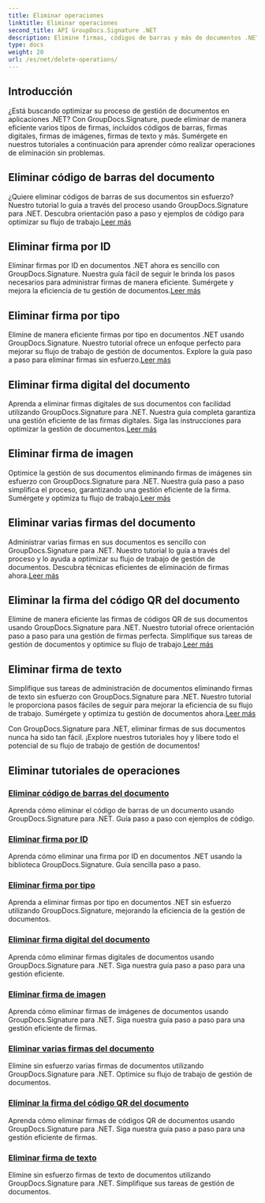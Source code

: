 ```yaml
---
title: Eliminar operaciones
linktitle: Eliminar operaciones
second_title: API GroupDocs.Signature .NET
description: Elimine firmas, códigos de barras y más de documentos .NET con GroupDocs.Signature. ¡Explore tutoriales para una gestión eficiente de documentos ahora!
type: docs
weight: 20
url: /es/net/delete-operations/
---
```

## Introducción

¿Está buscando optimizar su proceso de gestión de documentos en aplicaciones .NET? Con GroupDocs.Signature, puede eliminar de manera eficiente varios tipos de firmas, incluidos códigos de barras, firmas digitales, firmas de imágenes, firmas de texto y más. Sumérgete en nuestros tutoriales a continuación para aprender cómo realizar operaciones de eliminación sin problemas.

## Eliminar código de barras del documento
 ¿Quiere eliminar códigos de barras de sus documentos sin esfuerzo? Nuestro tutorial lo guía a través del proceso usando GroupDocs.Signature para .NET. Descubra orientación paso a paso y ejemplos de código para optimizar su flujo de trabajo.[Leer más](./delete-barcode/)

## Eliminar firma por ID
 Eliminar firmas por ID en documentos .NET ahora es sencillo con GroupDocs.Signature. Nuestra guía fácil de seguir le brinda los pasos necesarios para administrar firmas de manera eficiente. Sumérgete y mejora la eficiencia de tu gestión de documentos.[Leer más](./delete-signature-by-id/)

## Eliminar firma por tipo
Elimine de manera eficiente firmas por tipo en documentos .NET usando GroupDocs.Signature. Nuestro tutorial ofrece un enfoque perfecto para mejorar su flujo de trabajo de gestión de documentos. Explore la guía paso a paso para eliminar firmas sin esfuerzo.[Leer más](./delete-signature-by-type/)

## Eliminar firma digital del documento
 Aprenda a eliminar firmas digitales de sus documentos con facilidad utilizando GroupDocs.Signature para .NET. Nuestra guía completa garantiza una gestión eficiente de las firmas digitales. Siga las instrucciones para optimizar la gestión de documentos.[Leer más](./delete-digital-signature/)

## Eliminar firma de imagen
 Optimice la gestión de sus documentos eliminando firmas de imágenes sin esfuerzo con GroupDocs.Signature para .NET. Nuestra guía paso a paso simplifica el proceso, garantizando una gestión eficiente de la firma. Sumérgete y optimiza tu flujo de trabajo.[Leer más](./delete-image-signature/)

## Eliminar varias firmas del documento
Administrar varias firmas en sus documentos es sencillo con GroupDocs.Signature para .NET. Nuestro tutorial lo guía a través del proceso y lo ayuda a optimizar su flujo de trabajo de gestión de documentos. Descubra técnicas eficientes de eliminación de firmas ahora.[Leer más](./delete-multiple-signatures/)

## Eliminar la firma del código QR del documento
 Elimine de manera eficiente las firmas de códigos QR de sus documentos usando GroupDocs.Signature para .NET. Nuestro tutorial ofrece orientación paso a paso para una gestión de firmas perfecta. Simplifique sus tareas de gestión de documentos y optimice su flujo de trabajo.[Leer más](./delete-qr-code-signature/)

## Eliminar firma de texto
 Simplifique sus tareas de administración de documentos eliminando firmas de texto sin esfuerzo con GroupDocs.Signature para .NET. Nuestro tutorial le proporciona pasos fáciles de seguir para mejorar la eficiencia de su flujo de trabajo. Sumérgete y optimiza tu gestión de documentos ahora.[Leer más](./delete-text-signature/)

Con GroupDocs.Signature para .NET, eliminar firmas de sus documentos nunca ha sido tan fácil. ¡Explore nuestros tutoriales hoy y libere todo el potencial de su flujo de trabajo de gestión de documentos!
## Eliminar tutoriales de operaciones
### [Eliminar código de barras del documento](./delete-barcode/)
Aprenda cómo eliminar el código de barras de un documento usando GroupDocs.Signature para .NET. Guía paso a paso con ejemplos de código.
### [Eliminar firma por ID](./delete-signature-by-id/)
Aprenda cómo eliminar una firma por ID en documentos .NET usando la biblioteca GroupDocs.Signature. Guía sencilla paso a paso.
### [Eliminar firma por tipo](./delete-signature-by-type/)
Aprenda a eliminar firmas por tipo en documentos .NET sin esfuerzo utilizando GroupDocs.Signature, mejorando la eficiencia de la gestión de documentos.
### [Eliminar firma digital del documento](./delete-digital-signature/)
Aprenda cómo eliminar firmas digitales de documentos usando GroupDocs.Signature para .NET. Siga nuestra guía paso a paso para una gestión eficiente.
### [Eliminar firma de imagen](./delete-image-signature/)
Aprenda cómo eliminar firmas de imágenes de documentos usando GroupDocs.Signature para .NET. Siga nuestra guía paso a paso para una gestión eficiente de firmas.
### [Eliminar varias firmas del documento](./delete-multiple-signatures/)
Elimine sin esfuerzo varias firmas de documentos utilizando GroupDocs.Signature para .NET. Optimice su flujo de trabajo de gestión de documentos.
### [Eliminar la firma del código QR del documento](./delete-qr-code-signature/)
Aprenda cómo eliminar firmas de códigos QR de documentos usando GroupDocs.Signature para .NET. Siga nuestra guía paso a paso para una gestión eficiente de firmas.
### [Eliminar firma de texto](./delete-text-signature/)
Elimine sin esfuerzo firmas de texto de documentos utilizando GroupDocs.Signature para .NET. Simplifique sus tareas de gestión de documentos.